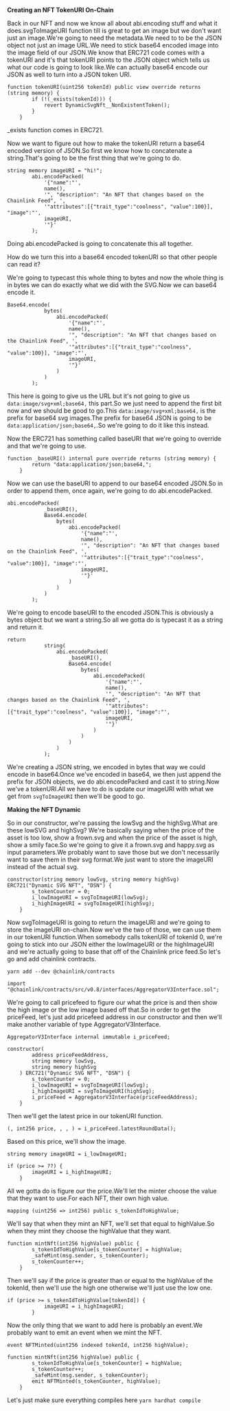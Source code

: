 **Creating an NFT TokenURI On-Chain**

Back in our NFT and now we know all about abi.encoding stuff and what it does.svgToImageURI function till is great to get an image but we don't want just an image.We're going to need the metadata.We need to to be the JSON object not just an image URL.We need to stick base64 encoded image into the image field of our JSON.We know that ERC721 code comes with a tokenURI and it's that tokenURI points to the JSON object which tells us what our code is going to look like.We can actually base64 encode our JSON as well to turn into a JSON token URI.

```solidity
function tokenURI(uint256 tokenId) public view override returns (string memory) {
        if (!(_exists(tokenId))) {
            revert DynamicSvgNft__NonExistentToken();
        }
    }
```

_exists function comes in ERC721.

Now we want to figure out how to make the tokenURI return a base64 encoded version of JSON.So first we know how to concatenate a string.That's going to be the first thing that we're going to do. 

```solidity
string memory imageURI = "hi!";
        abi.encodePacked(
            '{"name":"',
            name(),
            '", "description": "An NFT that changes based on the Chainlink Feed", ',
            '"attributes":[{"trait_type":"coolness", "value":100}], "image":"',
            imageURI,
            '"}'
        );
```

Doing abi.encodePacked is going to concatenate this all together.

How do we turn this into a base64 encoded tokenURI so that other people can read it?

We're going to typecast this whole thing to bytes and now the whole thing is in bytes we can do exactly what we did with the SVG.Now we can base64 encode it.

```solidity
Base64.encode(
            bytes(
                abi.encodePacked(
                    '{"name":"',
                    name(),
                    '", "description": "An NFT that changes based on the Chainlink Feed", ',
                    '"attributes":[{"trait_type":"coolness", "value":100}], "image":"',
                    imageURI,
                    '"}'
                )
            )
        );
```

This here is going to give us the URL but it's not going to give us `data:image/svg+xml;base64,` this part.So we just need to append the first bit now and we should be good to go.This `data:image/svg+xml;base64,` is the prefix for base64 svg images.The prefix for base64 JSON is going to be `data:application/json;base64,`.So we're going to do it like this instead.

Now the ERC721 has something called baseURI that we're going to override and that we're going to use.

```solidity
function _baseURI() internal pure override returns (string memory) {
        return "data:application/json;base64,";
    }
```

Now we can use the baseURI to append to our base64 encoded JSON.So in order to append them, once again, we're going to do abi.encodePacked.

```solidity
abi.encodePacked(
            _baseURI(),
            Base64.encode(
                bytes(
                    abi.encodePacked(
                        '{"name":"',
                        name(),
                        '", "description": "An NFT that changes based on the Chainlink Feed", ',
                        '"attributes":[{"trait_type":"coolness", "value":100}], "image":"',
                        imageURI,
                        '"}'
                    )
                )
            )
        );
```

We're going to encode baseURI to the encoded JSON.This is obviously a bytes object but we want a string.So all we gotta do is typecast it as a string and return it.

```solidity
return
            string(
                abi.encodePacked(
                    _baseURI(),
                    Base64.encode(
                        bytes(
                            abi.encodePacked(
                                '{"name":"',
                                name(),
                                '", "description": "An NFT that changes based on the Chainlink Feed", ',
                                '"attributes":[{"trait_type":"coolness", "value":100}], "image":"',
                                imageURI,
                                '"}'
                            )
                        )
                    )
                )
            );
```

We're creating a JSON string, we encoded in bytes that way we could encode in base64.Once we've encoded in base64, we then just append the prefix for JSON objects, we do abi.encodePacked and cast it to string.Now we've a tokenURI.All we have to do is update our imageURI with what we get from `svgToImageURI` then we'll be good to go.

**Making the NFT Dynamic**

So in our constructor, we're passing the lowSvg and the highSvg.What are these lowSVG and highSvg? We're basically saying when the price of the asset is too low, show a frown.svg and when the price of the asset is high, show a smily face.So we're going to give it a frown.svg and happy.svg as input parameters.We probably want to save those but we don't necessarily want to save them in their svg format.We just want to store the imageURI instead of the actual svg.

```solidity
constructor(string memory lowSvg, string memory highSvg) ERC721("Dynamic SVG NFT", "DSN") {
        s_tokenCounter = 0;
        i_lowImageURI = svgToImageURI(lowSvg);
        i_highImageURI = svgToImageURI(highSvg);
    }
```

Now svgToImageURI is going to return the imageURI and we're going to store the imageURI on-chain.Now we've the two of those, we can use them in our tokenURI function.When somebody calls tokenURI of tokenId 0, we're going to stick into our JSON either the lowImageURI or the highImageURI and we're actually going to base that off of the Chainlink price feed.So let's go and add chainlink contracts.

`yarn add --dev @chainlink/contracts`

```solidity
import "@chainlink/contracts/src/v0.8/interfaces/AggregatorV3Interface.sol";
```

We're going to call pricefeed to figure our what the price is and then show the high image or the low image based off that.So in order to get the priceFeed, let's just add pricefeed address in our constructor and then we'll make another variable  of type AggregatorV3Interface.

```solidity
AggregatorV3Interface internal immutable i_priceFeed;

constructor(
        address priceFeedAddress,
        string memory lowSvg,
        string memory highSvg
    ) ERC721("Dynamic SVG NFT", "DSN") {
        s_tokenCounter = 0;
        i_lowImageURI = svgToImageURI(lowSvg);
        i_highImageURI = svgToImageURI(highSvg);
        i_priceFeed = AggregatorV3Interface(priceFeedAddress);
    }
```

Then we'll get the latest price in our tokenURI function.

```solidity
(, int256 price, , , ) = i_priceFeed.latestRoundData();
```

Based on this price, we'll show the image. 

```solidity
string memory imageURI = i_lowImageURI;
        
if (price >= ??) {
        imageURI = i_highImageURI;
    }
```

All we gotta do is figure our the price.We'll let the minter choose the value that they want to use.For each NFT, their own high value.

```solidity
mapping (uint256 => int256) public s_tokenIdToHighValue;
```

We'll say that when they mint an NFT, we'll set that equal to highValue.So when they mint they choose the highValue that they want.

```solidity
function mintNft(int256 highValue) public {
        s_tokenIdToHighValue[s_tokenCounter] = highValue;
        _safeMint(msg.sender, s_tokenCounter);
        s_tokenCounter++;
    }
```

Then we'll say if the price is greater than or equal to the highValue of the tokenId, then we'll use the high one otherwise we'll just use the low one.

```solidity
if (price >= s_tokenIdToHighValue[tokenId]) {
            imageURI = i_highImageURI;
        }
```

Now the only thing that we want to add here is probably an event.We probably want to emit an event when we mint the NFT.

```solidity
event NFTMinted(uint256 indexed tokenId, int256 highValue);

function mintNft(int256 highValue) public {
        s_tokenIdToHighValue[s_tokenCounter] = highValue;
        s_tokenCounter++;
        _safeMint(msg.sender, s_tokenCounter);
        emit NFTMinted(s_tokenCounter, highValue);
    }
```

Let's just make sure everything compiles here `yarn hardhat compile`

